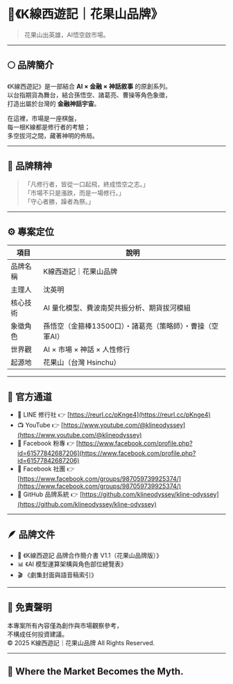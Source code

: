 # 🏮《K線西遊記｜花果山品牌》
> 花果山出英雄，AI悟空啟市場。

---

## 🌕 品牌簡介
《K線西遊記》是一部結合 **AI × 金融 × 神話敘事** 的原創系列。  
以台指期貨為舞台，結合孫悟空、諸葛亮、曹操等角色象徵，  
打造出屬於台灣的 **金融神話宇宙**。  

在這裡，市場是一座棋盤，  
每一根K線都是修行者的考驗；  
多空拔河之間，藏著神明的佈局。  

---

## 🧠 品牌精神
> 「凡修行者，皆從一口起飛，終成悟空之志。」  
> 「市場不只是漲跌，而是一場修行。」  
> 「守心者勝，躁者為祭。」

---

## ⚙️ 專案定位
| 項目 | 說明 |
|------|------|
| 品牌名稱 | K線西遊記｜花果山品牌 |
| 主理人 | 沈英明 |
| 核心技術 | AI 量化模型、費波南契共振分析、期貨拔河模組 |
| 象徵角色 | 孫悟空（金箍棒13500口）・諸葛亮（策略師）・曹操（空軍AI） |
| 世界觀 | AI × 市場 × 神話 × 人性修行 |
| 起源地 | 花果山（台灣 Hsinchu） |

---

## 📡 官方通道
- 📲 LINE 修行社 👉 [https://reurl.cc/pKnge4](https://reurl.cc/pKnge4)  
- 📺 YouTube 👉 [https://www.youtube.com/@klineodyssey](https://www.youtube.com/@klineodyssey)  
- 📘 Facebook 粉專 👉 [https://www.facebook.com/profile.php?id=61577842687206](https://www.facebook.com/profile.php?id=61577842687206)  
- 💬 Facebook 社團 👉 [https://www.facebook.com/groups/987059739925374/](https://www.facebook.com/groups/987059739925374/)  
- 🧩 GitHub 品牌系統 👉 [https://github.com/klineodyssey/kline-odyssey](https://github.com/klineodyssey/kline-odyssey)

---

## 🪶 品牌文件
- 📄 《K線西遊記 品牌合作簡介書 V1.1（花果山品牌版）》  
- 📊 《AI 模型運算架構與角色部位總覽表》  
- 🎬 《劇集封面與語音稿索引》  

---

## 📜 免責聲明
本專案所有內容僅為創作與市場觀察參考，  
不構成任何投資建議。  
© 2025 K線西遊記｜花果山品牌 All Rights Reserved.

---

## 🧭 Where the Market Becomes the Myth.
